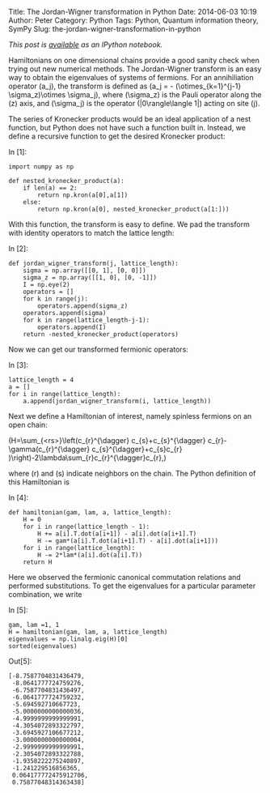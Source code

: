 Title: The Jordan-Wigner transformation in Python
Date: 2014-06-03 10:19
Author: Peter
Category: Python
Tags: Python, Quantum information theory, SymPy
Slug: the-jordan-wigner-transformation-in-python

*This post is [available](http://nbviewer.ipython.org/github/peterwittek/ipython-notebooks/blob/master/Jordan-Wigner_Transform_in_Python.ipynb "The Jordan-Wigner transform in Python")
as an IPython notebook.*
<div class="cell border-box-sizing text_cell rendered">

<div class="inner_cell">

<div class="text_cell_render border-box-sizing rendered_html">

Hamiltonians on one dimensional chains provide a good sanity check when
trying out new numerical methods. The Jordan-Wigner transform is an easy
way to obtain the eigenvalues of systems of fermions. For an
annihiliation operator <span class="math">\(a_j\)</span>, the
transform is defined as <span class="math">\(a_j = -
(\otimes_{k=1}^{j-1} \sigma_z)\otimes \sigma_j\)</span>, where
<span class="math">\(\sigma_z\)</span> is the Pauli operator along
the <span class="math">\(z\)</span> axis, and <span
class="math">\(\sigma_j\)</span> is the operator <span
class="math">\(|0\rangle\langle 1|\)</span> acting on site <span
class="math">\(j\)</span>.

The series of Kronecker products would be an ideal application of a nest
function, but Python does not have such a function built in. Instead, we
define a recursive function to get the desired Kronecker product:

</div>

</div>

</div>

<div class="cell border-box-sizing code_cell rendered">

<div class="input">

<div class="prompt input_prompt">

In [1]:

</div>

<div class="inner_cell">

<div class="input_area">

<div class="highlight">

    import numpy as np

    def nested_kronecker_product(a):
        if len(a) == 2:
            return np.kron(a[0],a[1])
        else:
            return np.kron(a[0], nested_kronecker_product(a[1:]))

</div>

</div>

</div>

</div>

</div>

<div class="cell border-box-sizing text_cell rendered">

<div class="prompt input_prompt">

</div>

<div class="inner_cell">

<div class="text_cell_render border-box-sizing rendered_html">

With this function, the transform is easy to define. We pad the
transform with identity operators to match the lattice length:

</div>

</div>

</div>

<div class="cell border-box-sizing code_cell rendered">

<div class="input">

<div class="prompt input_prompt">

In [2]:

</div>

<div class="inner_cell">

<div class="input_area">

<div class="highlight">

    def jordan_wigner_transform(j, lattice_length):
        sigma = np.array([[0, 1], [0, 0]])
        sigma_z = np.array([[1, 0], [0, -1]])
        I = np.eye(2)
        operators = []
        for k in range(j):
            operators.append(sigma_z)
        operators.append(sigma)
        for k in range(lattice_length-j-1):
            operators.append(I)
        return -nested_kronecker_product(operators)

</div>

</div>

</div>

</div>

</div>

<div class="cell border-box-sizing text_cell rendered">

<div class="prompt input_prompt">

</div>

<div class="inner_cell">

<div class="text_cell_render border-box-sizing rendered_html">

Now we can get our transformed fermionic operators:

</div>

</div>

</div>

<div class="cell border-box-sizing code_cell rendered">

<div class="input">

<div class="prompt input_prompt">

In [3]:

</div>

<div class="inner_cell">

<div class="input_area">

<div class="highlight">

    lattice_length = 4
    a = []
    for i in range(lattice_length):
        a.append(jordan_wigner_transform(i, lattice_length))

</div>

</div>

</div>

</div>

</div>

<div class="cell border-box-sizing text_cell rendered">

<div class="prompt input_prompt">

</div>

<div class="inner_cell">

<div class="text_cell_render border-box-sizing rendered_html">

Next we define a Hamiltonian of interest, namely spinless fermions on an
open chain:

<span class="math">\(H=\sum_{\<rs\>}\left(c_{r}^{\dagger}
c_{s}+c_{s}^{\dagger} c_{r}-\gamma(c_{r}^{\dagger}
c_{s}^{\dagger}+c_{s}c_{r}
)\right)-2\lambda\sum_{r}c_{r}^{\dagger}c_{r},\)</span>

where <span class="math">\(r\)</span> and <span
class="math">\(s\)</span> indicate neighbors on the chain. The Python
definition of this Hamiltonian is

</div>

</div>

</div>

<div class="cell border-box-sizing code_cell rendered">

<div class="input">

<div class="prompt input_prompt">

In [4]:

</div>

<div class="inner_cell">

<div class="input_area">

<div class="highlight">

    def hamiltonian(gam, lam, a, lattice_length):
        H = 0
        for i in range(lattice_length - 1):
            H += a[i].T.dot(a[i+1]) - a[i].dot(a[i+1].T)
            H -= gam*(a[i].T.dot(a[i+1].T) - a[i].dot(a[i+1]))
        for i in range(lattice_length):
            H -= 2*lam*(a[i].dot(a[i].T))
        return H

</div>

</div>

</div>

</div>

</div>

<div class="cell border-box-sizing text_cell rendered">

<div class="prompt input_prompt">

</div>

<div class="inner_cell">

<div class="text_cell_render border-box-sizing rendered_html">

Here we observed the fermionic canonical commutation relations and
performed substitutions. To get the eigenvalues for a particular
parameter combination, we write

</div>

</div>

</div>

<div class="cell border-box-sizing code_cell rendered">

<div class="input">

<div class="prompt input_prompt">

In [5]:

</div>

<div class="inner_cell">

<div class="input_area">

<div class="highlight">

    gam, lam =1, 1
    H = hamiltonian(gam, lam, a, lattice_length)
    eigenvalues = np.linalg.eig(H)[0]
    sorted(eigenvalues)

</div>

</div>

</div>

</div>

<div class="output_wrapper">

<div class="output">

<div class="output_area">

<div class="prompt output_prompt">

Out[5]:

</div>

<div class="output_text output_subarea output_pyout">

    [-8.7587704831436479,
     -8.0641777724759276,
     -6.7587704831436497,
     -6.0641777724759232,
     -5.694592710667723,
     -5.0000000000000036,
     -4.9999999999999991,
     -4.3054072893322797,
     -3.6945927106677212,
     -3.0000000000000004,
     -2.9999999999999991,
     -2.3054072893322788,
     -1.9358222275240897,
     -1.241229516856365,
     0.064177772475912706,
     0.75877048314363438]

</div>

</div>

</div>

</div>

</div>
